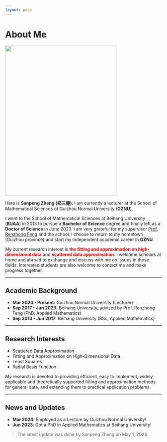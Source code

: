 ```yaml
---
layout: page
---
```


# About Me

<img src="https://github.com/SanpengZheng/SanpengZheng.github.io/SanpengZheng.jpg" class="floatpic" width="360" height="480">

Here is **Sanpeng Zheng (郑三棚)**. I am currently a lecturer at the School of Mathematical Sciences of Guizhou Normal University (**GZNU**).

I went to the School of Mathematical Sciences at Beihang University (**BUAA**) in 2013 to pursue a **Bachelor of Science** degree and finally left as a **Doctor of Science** in June 2023.
I am very grateful for my supervisor [Prof. Renzhong Feng](https://math.buaa.edu.cn/szdw1/azcck/js/frz.htm "个人主页") and the school.
I choose to return to my hometown (Guizhou province) and start my independent academic career in **GZNU**.

My current research interest is <font color='red'>**the fitting and approximation on high-dimensional data**</font> and <font color='red'>**scattered data approximation**</font>. 
I welcome scholars at home and abroad to exchange and discuss with me on issues in those fields.
Interested students are also welcome to contact me and make progress together.

---

## Academic Background

- **Mar 2024 - Present:** Guizhou Normal University (Lecturer)
- **Sep 2017 - Jun 2023:** Beihang University, advised by Prof. Renzhong Feng (PhD, Applied Mathematics)
- **Sep 2013 - Jun 2017:** Beihang University (BSc, Applied Mathematics)

---

## Research Interests

- Scattered Data Approximation
- Fitting and Approximation on High-Dimensional Data
- Least Squares
- Radial Basis Function

My research is devoted to providing efficient, easy to implement,
widely applicable and theoretically supported fitting and approximation
methods for general data, and extending them to practical application problems.

---

## News and Updates

- **Mar 2024**: Employed as a Lecture by Guizhou Normal University!
- **Jun 2023**: Got a PhD in Applied Mathematics at Beihang University!

<blockquote> The latest update was done by Sanpeng Zheng on May 1, 2024.</blockquote>


